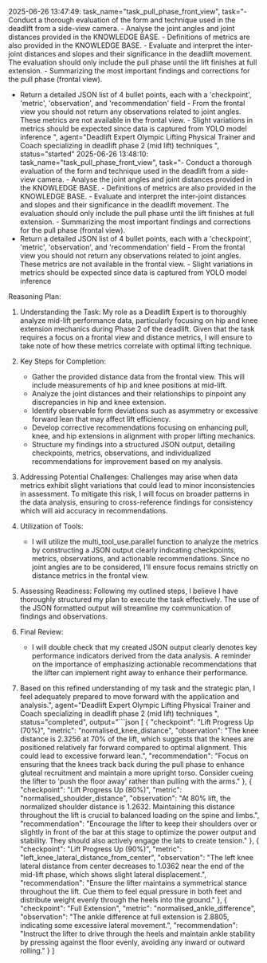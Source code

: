 2025-06-26 13:47:49: task_name="task_pull_phase_front_view", task="- Conduct a thorough evaluation of the form and technique used in the deadlift from a side-view camera. - Analyse the joint angles and joint distances provided in the KNOWLEDGE BASE. - Definitions of metrics are also provided in the KNOWLEDGE BASE. - Evaluate and interpret the inter-joint distances and slopes and their significance in the deadlift movement. The evaluation should only include the pull phase until the lift finishes at full extension. - Summarizing the most important findings and corrections for the pull phase (frontal view).
- Return a detailed JSON list of 4 bullet points, each with a 'checkpoint', 'metric', 'observation', and 'recommendation' field - From the frontal view you should not return any observations related to joint angles. These metrics are not available in the frontal view. - Slight variations in metrics should be expected since data is captured from YOLO model inference
", agent="Deadlift Expert Olympic Lifting Physical Trainer and Coach specializing in deadlift phase 2 (mid lift) techniques
", status="started"
2025-06-26 13:48:10: task_name="task_pull_phase_front_view", task="- Conduct a thorough evaluation of the form and technique used in the deadlift from a side-view camera. - Analyse the joint angles and joint distances provided in the KNOWLEDGE BASE. - Definitions of metrics are also provided in the KNOWLEDGE BASE. - Evaluate and interpret the inter-joint distances and slopes and their significance in the deadlift movement. The evaluation should only include the pull phase until the lift finishes at full extension. - Summarizing the most important findings and corrections for the pull phase (frontal view).
- Return a detailed JSON list of 4 bullet points, each with a 'checkpoint', 'metric', 'observation', and 'recommendation' field - From the frontal view you should not return any observations related to joint angles. These metrics are not available in the frontal view. - Slight variations in metrics should be expected since data is captured from YOLO model inference


Reasoning Plan:
1. Understanding the Task: My role as a Deadlift Expert is to thoroughly analyze mid-lift performance data, particularly focusing on hip and knee extension mechanics during Phase 2 of the deadlift. Given that the task requires a focus on a frontal view and distance metrics, I will ensure to take note of how these metrics correlate with optimal lifting technique.

2. Key Steps for Completion:  
   - Gather the provided distance data from the frontal view. This will include measurements of hip and knee positions at mid-lift. 
   - Analyze the joint distances and their relationships to pinpoint any discrepancies in hip and knee extension.
   - Identify observable form deviations such as asymmetry or excessive forward lean that may affect lift efficiency. 
   - Develop corrective recommendations focusing on enhancing pull, knee, and hip extensions in alignment with proper lifting mechanics. 
   - Structure my findings into a structured JSON output, detailing checkpoints, metrics, observations, and individualized recommendations for improvement based on my analysis. 

3. Addressing Potential Challenges: Challenges may arise when data metrics exhibit slight variations that could lead to minor inconsistencies in assessment. To mitigate this risk, I will focus on broader patterns in the data analysis, ensuring to cross-reference findings for consistency which will aid accuracy in recommendations.

4. Utilization of Tools:  
   - I will utilize the multi_tool_use.parallel function to analyze the metrics by constructing a JSON output clearly indicating checkpoints, metrics, observations, and actionable recommendations. Since no joint angles are to be considered, I’ll ensure focus remains strictly on distance metrics in the frontal view.

5. Assessing Readiness: Following my outlined steps, I believe I have thoroughly structured my plan to execute the task effectively. The use of the JSON formatted output will streamline my communication of findings and observations. 

6. Final Review:  
   - I will double check that my created JSON output clearly denotes key performance indicators derived from the data analysis. A reminder on the importance of emphasizing actionable recommendations that the lifter can implement right away to enhance their performance.

7. Based on this refined understanding of my task and the strategic plan, I feel adequately prepared to move forward with the application and analysis.", agent="Deadlift Expert Olympic Lifting Physical Trainer and Coach specializing in deadlift phase 2 (mid lift) techniques
", status="completed", output="```json
[
    {
        "checkpoint": "Lift Progress Up (70%)",
        "metric": "normalised_knee_distance",
        "observation": "The knee distance is 2.3256 at 70% of the lift, which suggests that the knees are positioned relatively far forward compared to optimal alignment. This could lead to excessive forward lean.",
        "recommendation": "Focus on ensuring that the knees track back during the pull phase to enhance gluteal recruitment and maintain a more upright torso. Consider cueing the lifter to 'push the floor away' rather than pulling with the arms."
    },
    {
        "checkpoint": "Lift Progress Up (80%)",
        "metric": "normalised_shoulder_distance",
        "observation": "At 80% lift, the normalized shoulder distance is 1.2632. Maintaining this distance throughout the lift is crucial to balanced loading on the spine and limbs.",
        "recommendation": "Encourage the lifter to keep their shoulders over or slightly in front of the bar at this stage to optimize the power output and stability. They should also actively engage the lats to create tension."
    },
    {
        "checkpoint": "Lift Progress Up (90%)",
        "metric": "left_knee_lateral_distance_from_center",
        "observation": "The left knee lateral distance from center decreases to 1.0362 near the end of the mid-lift phase, which shows slight lateral displacement.",
        "recommendation": "Ensure the lifter maintains a symmetrical stance throughout the lift. Cue them to feel equal pressure in both feet and distribute weight evenly through the heels into the ground."
    },
    {
        "checkpoint": "Full Extension",
        "metric": "normalised_ankle_difference",
        "observation": "The ankle difference at full extension is 2.8805, indicating some excessive lateral movement.",
        "recommendation": "Instruct the lifter to drive through the heels and maintain ankle stability by pressing against the floor evenly, avoiding any inward or outward rolling."
    }
]
```"
